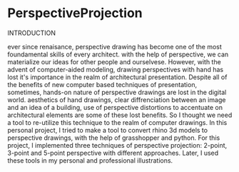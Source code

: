 # PerspectiveProjection

INTRODUCTION

ever since renaisance, perspective drawing has become one of the most foundamental skills of every architect. with the help of perspective, we can materialize our ideas for other people and ourselvese. However, with the advent of computer-aided modeling, drawing perspectives with hand has lost it's importance in the realm of architectural presentation.
Despite all of the benefits of new computer based techniques of presentation, sometimes, hands-on nature of perspective drawings are lost in the digital world. aesthetics of hand drawings, clear diffrenciation between an image and an idea of a building, use of perspective distortions to accentuate on architectural elements are some of these lost benefits. So I thought we need a tool to re-utilize this technique to the realm of computer drawings.
In this personal project, I tried to make a tool to convert rhino 3d models to perspective drawings, with the help of grasshopper and python. For this project, I implemented three techniques of perspective projection: 2-point, 3-point and 5-point perspective with different approaches. Later, I used these tools in my personal and professional illustrations.
